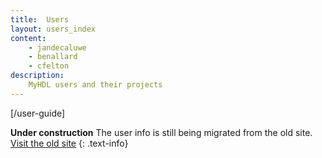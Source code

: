 ```yaml
---
title:  Users 
layout: users_index
content:
    - jandecaluwe
    - benallard
    - cfelton
description:
    MyHDL users and their projects
---
```


[/user-guide]

**Under construction** The user info is still being migrated from the old site.
[Visit the old site](http://old.myhdl.org/doku.php/projects:intro)
{: .text-info}
